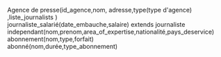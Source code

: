 Agence de presse(id_agence,nom, adresse,type(type d'agence) ,liste_journalists )  
journaliste_salarié(date_embauche,salaire) extends journaliste independant(nom,prenom,area_of_expertise,nationalité,pays_deservice)  
abonnement(nom,type,forfait)  
abonné(nom,durée,type_abonnement)  
    
